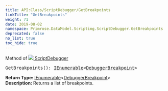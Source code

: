 ```yaml
---
title: API:Class/ScriptDebugger/GetBreakpoints
linkTitle: "GetBreakpoints"
weight: 71
date: 2019-08-02
namespace: Primrose.DataModel.Scripting.ScriptDebugger.GetBreakpoints
deprecated: false
no_list: true
toc_hide: true
---
```

Method of <a href="/docs/api-reference/Class/ScriptDebugger"><img src="/icons/silk/script_module.png"/>&nbsp;ScriptDebugger</a>
<pre class="method-declaration">
GetBreakpoints(): <a class="type" href="/docs/api-reference/System/IEnumerable">IEnumerable</a><<a class="type" href="/docs/api-reference/Class/DebuggerBreakpoint">DebuggerBreakpoint</a>></pre>
<b>Return Type: </b>
<a class="type" href="/docs/api-reference/System/IEnumerable">IEnumerable</a><<a class="type" href="/docs/api-reference/Class/DebuggerBreakpoint">DebuggerBreakpoint</a>>
<br/>
<b>Description: </b>
Returns a list of breakpoints.

